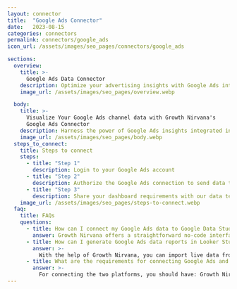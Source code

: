 ```yaml
---
layout: connector
title:  "Google Ads Connector"
date:   2023-08-15
categories: connectors
permalink: connectors/google_ads
icon_url: /assets/images/seo_pages/connectors/google_ads

sections:
  overview:
    title: >-
      Google Ads Data Connector
    description: Optimize your advertising insights with Google Ads integration. Seamlessly merge ad data from Google Ads with Looker Studio's analytical capabilities, unlocking insights that power ad strategies, customer engagement, and campaign performance.
    image_url: /assets/images/seo_pages/overview.webp

  body:
    title: >-
      Visualize Your Google Ads channel data with Growth Nirvana's
      Google Ads Connector
    description: Harness the power of Google Ads insights integrated into Looker Studio for strategic advertising decisions.
    image_url: /assets/images/seo_pages/body.webp
  steps_to_connect:
    title: Steps to connect
    steps:
      - title: "Step 1"
        description: Login to your Google Ads account
      - title: "Step 2"
        description: Authorize the Google Ads connection to send data to Growth Nirvana
      - title: "Step 3"
        description: Share your dashboard requirements with our data team. We will build the report for you.
    image_url: /assets/images/seo_pages/steps-to-connect.webp
  faq:
    title: FAQs
    questions:
      - title: How can I connect my Google Ads data to Google Data Studio/Looker Studio?
        answer: Growth Nirvana offers a straightforward no-code interface to connect to Google Ads data sources.
      - title: How can I generate Google Ads data reports in Looker Studio?
        answer: >-
          With the help of Growth Nirvana, you can import live data from Google Ads into Looker Studio. These data can be viewed in charts, tables, and dashboards to generate branded reports that can be shared instantly.
      - title: What are the requirements for connecting Google Ads and Looker Studio?
        answer: >-
          For connecting the two platforms, you should have: Growth Nirvana Account and Google Ads Ads Account
---
```

